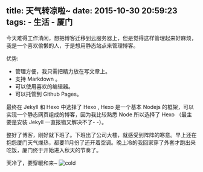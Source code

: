 title: 天气转凉啦~
date: 2015-10-30 20:59:23
tags: 
    - 生活
    - 厦门
---
今天难得工作清闲，想把博客迁移到云服务器上，但是觉得这样管理起来好麻烦，我是一个喜欢偷懒的人，于是想用静态站点来管理博客。

<!--more-->

优势:
* 管理方便，我只需把精力放在写文章上。
* 支持 Markdown 。
* 可以使用喜欢的编辑器。
* 可以托管到 Github Pages。


最终在 Jekyll 和 Hexo 中选择了 Hexo , Hexo 是一个基本 Nodejs 的框架，可以实现一个静态网页组成的博客，因为我比较熟悉 Node 所以选择了 Hexo （最主要是安装 Jekyll 一直报错又解决不了- -）。


整好了博客，刚好就下班了。下班出了公司大楼，就感受到阵阵的寒意。早上还在抱怨厦门天气燥热，都要11月份了还开着空调。晚上冷的我回家穿了外套才跑出来吃饭，厦门终于开始进入秋天的节奏了。


天冷了，要穿暖和来~
![cold](/assets/xiamen_cold.jpg)

